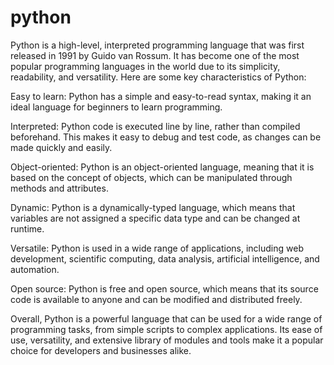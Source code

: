 # python

Python is a high-level, interpreted programming language that was first released in 1991 by Guido van Rossum. It has become one of the most popular programming languages in the world due to its simplicity, readability, and versatility. Here are some key characteristics of Python:

Easy to learn: Python has a simple and easy-to-read syntax, making it an ideal language for beginners to learn programming.

Interpreted: Python code is executed line by line, rather than compiled beforehand. This makes it easy to debug and test code, as changes can be made quickly and easily.

Object-oriented: Python is an object-oriented language, meaning that it is based on the concept of objects, which can be manipulated through methods and attributes.

Dynamic: Python is a dynamically-typed language, which means that variables are not assigned a specific data type and can be changed at runtime.

Versatile: Python is used in a wide range of applications, including web development, scientific computing, data analysis, artificial intelligence, and automation.

Open source: Python is free and open source, which means that its source code is available to anyone and can be modified and distributed freely.

Overall, Python is a powerful language that can be used for a wide range of programming tasks, from simple scripts to complex applications. Its ease of use, versatility, and extensive library of modules and tools make it a popular choice for developers and businesses alike.
